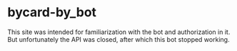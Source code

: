 # bycard-by_bot


This site was intended for familiarization with the bot and authorization in it. But unfortunately the API was closed, after which this bot stopped working.
